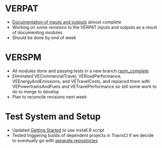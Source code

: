 # VERPAT 
  - [Documentation of inputs and outputs](VERPAT-Inputs-and-Outputs) almost complete
  - Working on some revisions to the VERPAT inputs and outputs as a result of documenting modules
  - Should be done by end of week

# VERSPM
  - All modules done and passing tests in a new branch [rspm_complete](https://github.com/gregorbj/VisionEval/tree/rspm_complete)
  - Eliminated VECommercialTravel, VERoadPerformance, VEEnergyAndEmissions, and VETravelCosts, and replaced them with VEPowertrainsAndFuels and VETravelPerformance so still some work to do to merge to develop
  - Plan to reconcile revisions next week

# Test System and Setup
  - Updated [Getting Started](https://github.com/gregorbj/VisionEval/wiki/Getting-Started) to use install.R script
  - Tested triggering builds of dependent projects in TravisCI if we decide to eventually go with [separate repositories](https://github.com/gregorbj/VisionEval/issues/129)